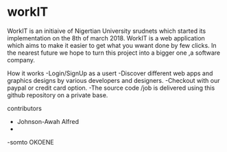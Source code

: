 # workIT
WorkIT is an initiaive of Nigertian University srudnets which started its implementation on the 8th of march 2018. WorkIT is a web application which aims to make it easier to get what you wwant done by few clicks. In the nearest future we hope to turn this project into a bigger one ,a software company.

How it works -Login/SignUp as a usert -Discover different web apps and graphics designs by various developers and designers. -Checkout with our paypal or credit card option. -The source code /job is delivered using this github repository on a private base.

contributors 
- Johnson-Awah Alfred
-
-somto OKOENE
